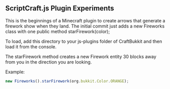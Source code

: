 ## ScriptCraft.js Plugin Experiments ##

This is the beginnings of a Minecraft plugin to create arrows that 
generate a firework show when they land.  The initial commit just
adds a new Fireworks class with one public method starFirework(color);

To load, add this directory to your js-plugins folder of CraftBukkit and then
load it from the console.

The starFirework method creates a new Firework entity 30 blocks away from you
in the direction you are looking.

Example:

```javascript
new Fireworks().starFirework(org.bukkit.Color.ORANGE);
```